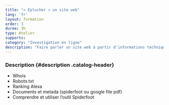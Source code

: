 ```yaml
---
title: "« Éplucher » un site web"
lang: 'fr'
layout: formation
order: 3
duree: 3h
type: Atelier
supports: 
category: "Investigation en ligne"
description: "Faire parler un site web à partir d'informations techniques : les outils automatisés d'analyse.'"
---
```


### Description {#description .catalog-header}

-   Whois
-   Robots.txt
-   Ranking Alexa
-   Documents et metada (spiderfoot ou google file pdf)
-   Comprendre et utiliser l’outil  Spiderfoot
